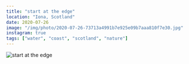 ```yaml
---
title: "start at the edge"
location: "Iona, Scotland"
date: 2020-07-26
image: "/img/photo/2020-07-26-73713a4991b7e925e09b7aaa810f7e30.jpg"
instagram: true
tags: ["water", "coast", "scotland", "nature"]
---
```


![start at the edge](/img/photo/2020-07-26-73713a4991b7e925e09b7aaa810f7e30.jpg)
